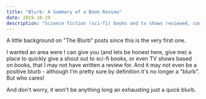 ```yaml
---
title: "Blurb: A Summary of a Book Review"
date: 2019-10-29
description: "Science fiction (sci-fi) books and tv shows reviewed, concisely."
---
```


A little background on "The Blurb" posts since this is the very first one.

I wanted an area were I can give you (and lets be honest here, give me) a place to quickly give a shout out to sci-fi books, or even TV shows based on books, that I may not have written a review for. And it may not even be a positive blurb - although I'm pretty sure by definition it's no longer a "blurb". But who cares!

And don't worry, it won't be anything long an exhausting just a quick blurb.
